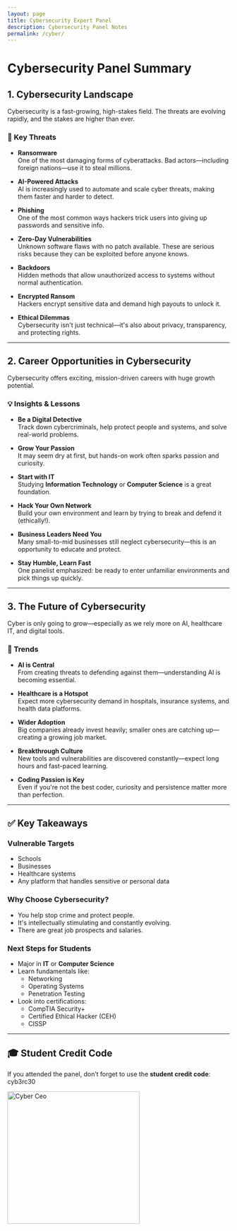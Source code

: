 ```yaml
---
layout: page 
title: Cybersecurity Expert Panel
description: Cybersecurity Panel Notes
permalink: /cyber/
---
```

# Cybersecurity Panel Summary

## 1. Cybersecurity Landscape

Cybersecurity is a fast-growing, high-stakes field. The threats are evolving rapidly, and the stakes are higher than ever.

### 🔹 Key Threats
- **Ransomware**  
  One of the most damaging forms of cyberattacks. Bad actors—including foreign nations—use it to steal millions.
  
- **AI-Powered Attacks**  
  AI is increasingly used to automate and scale cyber threats, making them faster and harder to detect.

- **Phishing**  
  One of the most common ways hackers trick users into giving up passwords and sensitive info.

- **Zero-Day Vulnerabilities**  
  Unknown software flaws with no patch available. These are serious risks because they can be exploited before anyone knows.

- **Backdoors**  
  Hidden methods that allow unauthorized access to systems without normal authentication.

- **Encrypted Ransom**  
  Hackers encrypt sensitive data and demand high payouts to unlock it.

- **Ethical Dilemmas**  
  Cybersecurity isn't just technical—it's also about privacy, transparency, and protecting rights.

---

## 2. Career Opportunities in Cybersecurity

Cybersecurity offers exciting, mission-driven careers with huge growth potential.

### 💡 Insights & Lessons
- **Be a Digital Detective**  
  Track down cybercriminals, help protect people and systems, and solve real-world problems.

- **Grow Your Passion**  
  It may seem dry at first, but hands-on work often sparks passion and curiosity.

- **Start with IT**  
  Studying **Information Technology** or **Computer Science** is a great foundation.

- **Hack Your Own Network**  
  Build your own environment and learn by trying to break and defend it (ethically!).

- **Business Leaders Need You**  
  Many small-to-mid businesses still neglect cybersecurity—this is an opportunity to educate and protect.

- **Stay Humble, Learn Fast**  
  One panelist emphasized: be ready to enter unfamiliar environments and pick things up quickly.

---

## 3. The Future of Cybersecurity

Cyber is only going to grow—especially as we rely more on AI, healthcare IT, and digital tools.

### 🔮 Trends
- **AI is Central**  
  From creating threats to defending against them—understanding AI is becoming essential.

- **Healthcare is a Hotspot**  
  Expect more cybersecurity demand in hospitals, insurance systems, and health data platforms.

- **Wider Adoption**  
  Big companies already invest heavily; smaller ones are catching up—creating a growing job market.

- **Breakthrough Culture**  
  New tools and vulnerabilities are discovered constantly—expect long hours and fast-paced learning.

- **Coding Passion is Key**  
  Even if you're not the best coder, curiosity and persistence matter more than perfection.

---

## ✅ Key Takeaways

### Vulnerable Targets
- Schools
- Businesses
- Healthcare systems
- Any platform that handles sensitive or personal data

### Why Choose Cybersecurity?
- You help stop crime and protect people.
- It's intellectually stimulating and constantly evolving.
- There are great job prospects and salaries.

### Next Steps for Students
- Major in **IT** or **Computer Science**
- Learn fundamentals like:
  - Networking
  - Operating Systems
  - Penetration Testing
- Look into certifications:
  - CompTIA Security+
  - Certified Ethical Hacker (CEH)
  - CISSP

---

## 🎓 Student Credit Code

If you attended the panel, don’t forget to use the **student credit code**: cyb3rc30

<img width="300" alt="Cyber Ceo" src="https://github.com/user-attachments/assets/cea3357f-93d1-410f-a006-923dd8267db4"/>